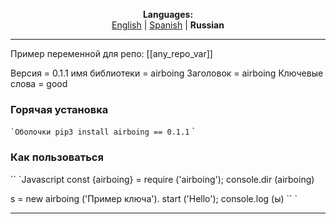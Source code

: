 
<p align="center"><b>Languages:</b><br /><a href="https://github.com/markolofsen/airboing/blob/master/README.md">English</a> | <a href="https://github.com/markolofsen/airboing/blob/master/README_es.md">Spanish</a> | <b>Russian</b></p>

---

Пример переменной для репо: [[any_repo_var]]

Версия = 0.1.1
имя библиотеки = airboing
Заголовок = airboing
Ключевые слова = good

### Горячая установка

`` `Оболочки
pip3 install airboing == 0.1.1
`` `
                            

### Как пользоваться

`` `Javascript
const {airboing} = require ('airboing');
console.dir (airboing)

s = new airboing ('Пример ключа'). start ('Hello');
console.log (ы)
`` `

---

